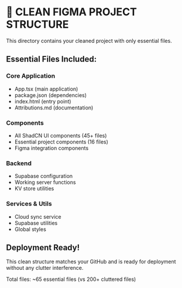 # 🎯 CLEAN FIGMA PROJECT STRUCTURE

This directory contains your cleaned project with only essential files.

## Essential Files Included:

### Core Application
- App.tsx (main application)
- package.json (dependencies) 
- index.html (entry point)
- Attributions.md (documentation)

### Components
- All ShadCN UI components (45+ files)
- Essential project components (16 files)
- Figma integration components

### Backend
- Supabase configuration
- Working server functions
- KV store utilities

### Services & Utils
- Cloud sync service
- Supabase utilities
- Global styles

## Deployment Ready!

This clean structure matches your GitHub and is ready for deployment without any clutter interference.

Total files: ~65 essential files (vs 200+ cluttered files)